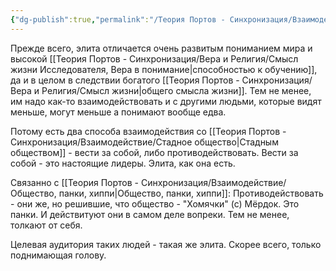 ```yaml
---
{"dg-publish":true,"permalink":"/Теория Портов - Синхронизация/Взаимодействие/Элитарная логика/"}
---
```


Прежде всего, элита отличается очень развитым пониманием мира и высокой [[Теория Портов - Синхронизация/Вера и Религия/Смысл жизни Исследователя, Вера в понимание\|способностью к обучению]], да и в целом в следствии богатого [[Теория Портов - Синхронизация/Вера и Религия/Смысл жизни\|общего смысла жизни]]. Тем не менее, им надо как-то взаимодействовать и с другими людьми, которые видят меньше, могут меньше а понимают вообще едва.

Потому есть два способа взаимодействия со [[Теория Портов - Синхронизация/Взаимодействие/Стадное общество\|Стадным обществом]] - вести за собой, либо противодействовать.
Вести за собой - это настоящие лидеры. Элита, как она есть.

Связанно с [[Теория Портов - Синхронизация/Взаимодействие/Общество, панки, хиппи\|Общество, панки, хиппи]]:
Противодействовать - они же, но решившие, что общество - "Хомячки" (с) Мёрдок. Это панки. И действитуют они в самом деле вопреки. Тем не менее, толкают от себя.

Целевая аудитория таких людей - такая же элита. Скорее всего, только поднимающая голову.